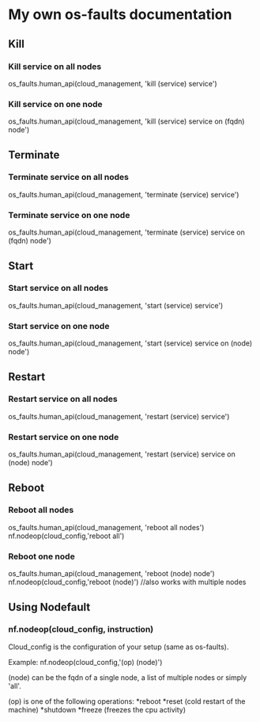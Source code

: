 # My own os-faults documentation

## Kill

### Kill service on all nodes

os_faults.human_api(cloud_management, 'kill (service) service')

### Kill service on one node

os_faults.human_api(cloud_management, 'kill (service) service on (fqdn) node')

## Terminate

### Terminate service on all nodes

os_faults.human_api(cloud_management, 'terminate (service) service')

### Terminate service on one node

os_faults.human_api(cloud_management, 'terminate (service) service on (fqdn) node')

## Start

### Start service on all nodes

os_faults.human_api(cloud_management, 'start (service) service')

### Start service on one node

os_faults.human_api(cloud_management, 'start (service) service on (node) node')

## Restart

### Restart service on all nodes

os_faults.human_api(cloud_management, 'restart (service) service')

### Restart service on one node

os_faults.human_api(cloud_management, 'restart (service) service on (node) node')

## Reboot

### Reboot all nodes

os_faults.human_api(cloud_management, 'reboot all nodes')
nf.nodeop(cloud_config,'reboot all')

### Reboot one node

os_faults.human_api(cloud_management, 'reboot (node) node')
nf.nodeop(cloud_config,'reboot (node)')
//also works with multiple nodes

## Using Nodefault

### nf.nodeop(cloud_config, instruction)

Cloud_config is the configuration of your setup (same as os-faults).

Example: nf.nodeop(cloud_config,'(op) (node)')

(node) can be the fqdn of a single node, a list of multiple nodes or simply 'all'.

(op) is one of the following operations:
*reboot
*reset (cold restart of the machine)
*shutdown
*freeze (freezes the cpu activity)
